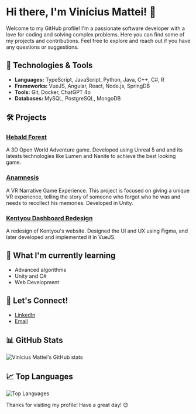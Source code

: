 # Hi there, I'm Vinícius Mattei! 👋

Welcome to my GitHub profile! I'm a passionate software developer with a love for coding and solving complex problems. Here you can find some of my projects and contributions. Feel free to explore and reach out if you have any questions or suggestions.

## 🔧 Technologies & Tools
- **Languages:** TypeScript, JavaScript, Python, Java, C++, C#, R
- **Frameworks:** VueJS, Angular, React, Node.js, SpringDB
- **Tools:** Git, Docker, ChatGPT 4o
- **Databases:** MySQL, PostgreSQL, MongoDB

## 🛠️ Projects
### [Hebald Forest]([https://github.com/vpmattei/project1](https://vinicius-mattei-portfolio.vercel.app/works/hebald-forest))
A 3D Open World Adventure game. Developed using Unreal 5 and and its latests technologies like Lumen and Nanite to achieve the best looking game.

### [Anamnesis]([https://github.com/vpmattei/project2](https://vinicius-mattei-portfolio.vercel.app/works/anamnesis))
A VR Narrative Game Experience. This project is focused on giving a unique VR experience, telling the story of someone who forgot who he was and needs to recollect his memories. Developed in Unity.

### [Kentyou Dashboard Redesign]([https://github.com/vpmattei/project3](https://vinicius-mattei-portfolio.vercel.app/works/kentyou))
A redesign of Kentyou's website. Designed the UI and UX using Figma, and later developed and implemented it in VueJS.

## 🌱 What I'm currently learning
- Advanced algorithms
- Unity and C#
- Web Development

## 💬 Let's Connect!
- [LinkedIn]([https://www.linkedin.com/in/vpmattei](https://www.linkedin.com/in/vinícius-mattei/))
- [Email](mailto:viniciuspmattei@gmail.com)

## 📊 GitHub Stats
![Vinícius Mattei's GitHub stats](https://github-readme-stats.vercel.app/api?username=vpmattei&show_icons=true&theme=radical)

## 📈 Top Languages
![Top Languages](https://github-readme-stats.vercel.app/api/top-langs/?username=vpmattei&layout=compact&theme=radical)

Thanks for visiting my profile! Have a great day! 😊
